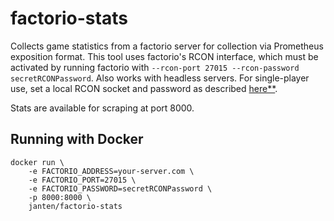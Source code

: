 # factorio-stats
Collects game statistics from a factorio server for collection via Prometheus exposition format. This tool uses factorio's RCON interface, which must be activated by running factorio with `--rcon-port 27015 --rcon-password secretRCONPassword`. Also works with headless servers. For single-player use, set a local RCON socket and password as described [here**](https://forums.factorio.com/viewtopic.php?p=517980#p517980).

Stats are available for scraping at port 8000.

## Running with Docker
```
docker run \
    -e FACTORIO_ADDRESS=your-server.com \
    -e FACTORIO_PORT=27015 \
    -e FACTORIO_PASSWORD=secretRCONPassword \
    -p 8000:8000 \
    janten/factorio-stats
```
